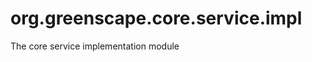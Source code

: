 org.greenscape.core.service.impl
================================

The core service implementation module

